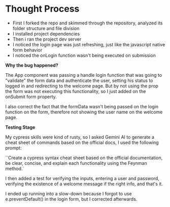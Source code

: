 # Thought Process


- First I forked the repo and skimmed through the repository, analyzed its folder structure and file division
- I installed project dependencies
- Then i ran the project dev server
- I noticed the login page was just refreshing, just like the javascript native form behavior
- I noticed the onLogin function wasn't being executed on submission



**Why the bug happened?**

The App component was passing a handle login function that was going to "validate" the form data and authenticate the user, setting his status to logged in and redirecting to the welcome page. But by not using the prop the form was not executing this functionality, so I just added on the onSubmit form property.

I also correct the fact that the formData wasn't being passed on the login function on the form, therefore not showing the user name on the welcome page.

**Testing Stage**

My cypress skills were kind of rusty, so I asked Gemini AI to generate a cheat sheet of commands based on the official docs, I used the following prompt:

``Create a cypress syntax cheat sheet based on the official documentation, be clear, concise, and explain each functionality using the Feynman method.`



I then added a test for verifying the inputs, entering a user and password, verifying the existence of a welcome message if the right info, and that's it.

I ended up running into a slow-down because I forgot to use e.preventDefault() in the login form, but I corrected afterwards.